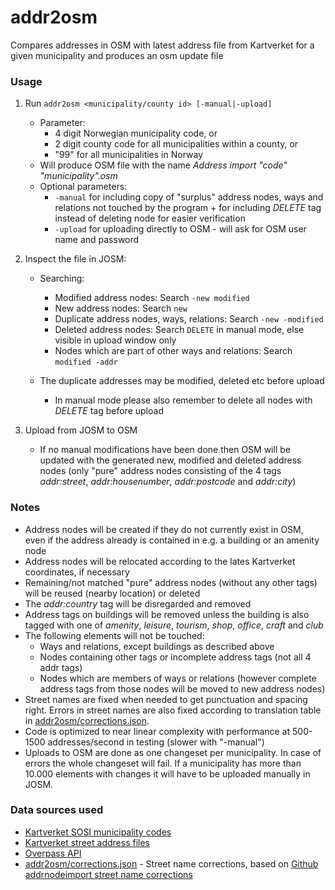# addr2osm

Compares addresses in OSM with latest address file from Kartverket for a given municipality and produces an osm update file

### Usage

1. Run `addr2osm <municipality/county id> [-manual|-upload]`
   * Parameter:
     - 4 digit Norwegian municipality code, or
     - 2 digit county code for all municipalities within a county, or
     - "99" for all municipalities in Norway
   * Will produce OSM file with the name *Address import "code" "municipality".osm*
   * Optional parameters:
     - `-manual` for including copy of "surplus" address nodes, ways and relations not touched by the program + for including *DELETE* tag instead of deleting node for easier verification
     - `-upload` for uploading directly to OSM - will ask for OSM user name and password

  
2. Inspect the file in JOSM:
   * Searching: 
     - Modified address nodes: Search `-new modified`
     - New address nodes: Search `new`
     - Duplicate address nodes, ways, relations: Search `-new -modified`
     - Deleted address nodes: Search `DELETE` in manual mode, else visible in upload window only
     - Nodes which are part of other ways and relations: Search `modified -addr`
     
   * The duplicate addresses may be modified, deleted etc before upload
     - In manual mode please also remember to delete all nodes with *DELETE* tag before upload

3. Upload from JOSM to OSM
   * If no manual modifications have been done then OSM will be updated with the generated new, modified and deleted address nodes (only "pure" address nodes consisting of the 4 tags *addr:street*, *addr:housenumber*, *addr:postcode* and *addr:city*)

### Notes

* Address nodes will be created if they do not currently exist in OSM, even if the address already is contained in e.g. a building or an amenity node
* Address nodes will be relocated according to the lates Kartverket coordinates, if necessary
* Remaining/not matched "pure" address nodes (without any other tags) will be reused (nearby location) or deleted
* The *addr:country* tag will be disregarded and removed
* Address tags on buildings will be removed unless the building is also tagged with one of *amenity*, *leisure*, *tourism*, *shop*, *office*, *craft* and *club*
* The following elements will not be touched:
  - Ways and relations, except buildings as described above
  - Nodes containing other tags or incomplete address tags (not all 4 addr tags)
  - Nodes which are members of ways or relations (however complete address tags from those nodes will be moved to new address nodes)
* Street names are fixed when needed to get punctuation and spacing right. Errors in street names are also fixed according to translation table in [addr2osm/corrections.json](https://github.com/NKAmapper/addr2osm/blob/master/corrections.json).
* Code is optimized to near linear complexity with performance at 500-1500 addresses/second in testing (slower with "-manual")
* Uploads to OSM are done as one changeset per municipality. In case of errors the whole changeset will fail. If a municipality has more than 10.000 elements with changes it will have to be uploaded manually in JOSM.

### Data sources used

* [Kartverket SOSI municipality codes](https://register.geonorge.no/sosi-kodelister/kommunenummer)
* [Kartverket street address files](https://nedlasting.geonorge.no/geonorge/Basisdata/MatrikkelenVegadresse/CSV/)
* [Overpass API](http://overpass-api.de)
* [addr2osm/corrections.json](https://github.com/NKAmapper/addr2osm/blob/master/corrections.json) - Street name corrections, based on [Github addrnodeimport street name corrections](https://github.com/rubund/addrnodeimport/blob/master/xml/corrections.xml)
